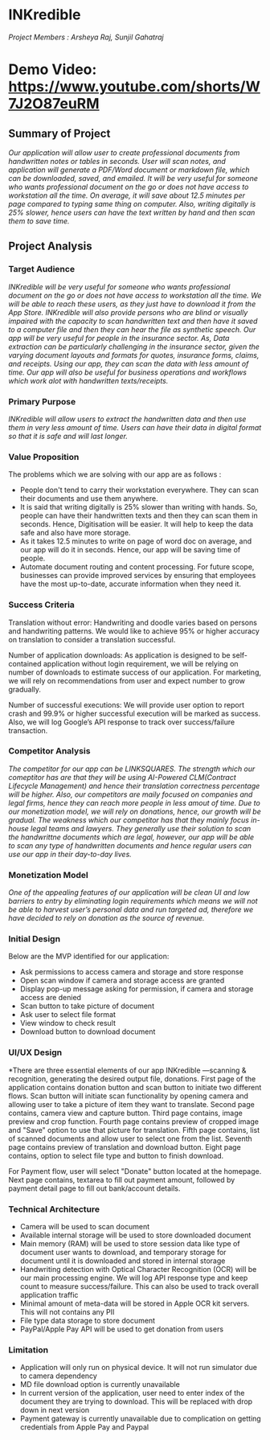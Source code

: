 # INKredible
*Project Members : Arsheya Raj, Sunjil Gahatraj*

# Demo Video: https://www.youtube.com/shorts/W7J2O87euRM

## Summary of Project
*Our application will allow user to create professional documents from handwritten notes or tables in seconds. User will scan notes, and application will generate a PDF/Word document or markdown file, which can be downloaded, saved, and emailed. It will be very useful for someone who wants professional document on the go or does not have access to workstation all the time. On average, it will save about 12.5 minutes per page compared to typing same thing on computer. Also, writing digitally is 25% slower, hence users can have the text written by hand and then scan them to save time.*

## Project Analysis
### Target Audience
*INKredible will be very useful for someone who wants professional document on the go or does not have access to workstation all the time. We will be able to reach these users, as they just have to download it from the App Store. INKredible will also provide persons who are blind or visually impaired with the capacity to scan handwritten text and then have it saved to a computer file and then they can hear the file as synthetic speech. Our app will be very useful for people in the insurance sector. As, Data extraction can be particularly challenging in the insurance sector, given the varying document layouts and formats for quotes, insurance forms, claims, and receipts. Using our app, they can scan the data with less amount of time. Our app will also be useful for business operations and workflows which work alot with handwritten texts/receipts.*

### Primary Purpose
*INKredible will allow users to extract the handwritten data and then use them in very less amount of time. Users can have their data in digital format so that it is safe and will last longer.*

### Value Proposition
The problems which we are solving with our app are as follows :
 - People don't tend to carry their workstation everywhere. They can scan their documents and use them anywhere.
 -  It is said that writing digitally is 25% slower than writing with hands. So, people can have their handwritten texts and then they can scan them in seconds. Hence, Digitisation will be easier. It will help to keep the data safe and also have more storage.
 - As it takes 12.5 minutes to write on page of word doc on average, and our app will do it in seconds. Hence, our app will be saving time of people.
 - Automate document routing and content processing. For future scope, businesses can provide improved services by ensuring that employees have the most up-to-date, accurate information when they need it.
### Success Criteria
Translation without error: Handwriting and doodle varies based on persons and handwriting patterns. We would like to achieve 95% or higher accuracy on translation to consider a translation successful.

Number of application downloads: As application is designed to be self-contained application without login requirement, we will be relying on number of downloads to estimate success of our application. For marketing, we will rely on recommendations from user and expect number to grow gradually.

Number of successful executions: We will provide user option to report crash and 99.9% or higher successful execution will be marked as success. Also, we will log Google’s API response to track over success/failure transaction.

### Competitor Analysis
*The competitor for our app can be LINKSQUARES. The strength which our comeptitor has are that they will be using AI-Powered CLM(Contract Lifecycle Management) and hence their translation correctness percentage will be higher. Also, our competitors are maily focused on companies and legal firms, hence they can reach more people in less amout of time. Due to our monetization model, we will rely on donations, hence, our growth will be gradual. The weakness which our competitor has that they mainly focus in-house legal teams and lawyers. They generally use their solution to scan the handwrittne documents which are legal, however, our app will be able to scan any type of handwritten documents and hence regular users can use our app in their day-to-day lives.*

### Monetization Model
*One of the appealing features of our application will be clean UI and low barriers to entry by eliminating login requirements which means we will not be able to harvest user’s personal data and run targeted ad, therefore we have decided to rely on donation as the source of revenue.*
### Initial Design
Below are the MVP identified for our application:
-	Ask permissions to access camera and storage and store response 
-	Open scan window if camera and storage access are granted 
-	Display pop-up message asking for permission, if camera and storage access are denied 
-	Scan button to take picture of document
-	Ask user to select file format
-	View window to check result
-	Download button to download document

### UI/UX Design
*There are three essential elements of our app INKredible —scanning & recognition, generating the desired output file, donations.
First page of the application contains donation button and scan button to initiate two different flows. Scan button will initiate scan functionality by opening camera and allowing user to take a picture of item they want to translate. Second page contains, camera view and capture button. Third page contains, image preview and crop function. Fourth page contains preview of cropped image and "Save" option to use that picture for translation. Fifth page contains, list of scanned documents and allow user to select one from the list. Seventh page contains preview of translation and download button. Eight page contains, option to select file type and button to finish download. 

For Payment flow, user will select "Donate" button located at the homepage. Next page contains, textarea to fill out payment amount, followed by payment detail page to fill out bank/account details.

### Technical Architecture
-	Camera will be used to scan document
-	Available internal storage will be used to store downloaded document
-	Main memory (RAM) will be used to store session data like type of document user wants to download, and temporary storage for document until it is downloaded and stored in internal storage
-	Handwriting detection with Optical Character Recognition (OCR) will be our main processing engine. We will log API response type and keep count to measure success/failure. This can also be used to track overall application traffic
-	Minimal amount of meta-data will be stored in Apple OCR kit servers. This will not contains any PII
-	File type data storage to store document
-	PayPal/Apple Pay API will be used to get donation from users

### Limitation 
-	Application will only run on physical device. It will not run simulator due to camera dependency
-   MD file download option is currently unavailable
-   In current version of the application, user need to enter index of the document they are trying to download. This will be replaced with 
    drop down in next version
-   Payment gateway is currently unavailable due to complication on getting credentials from Apple Pay and Paypal
